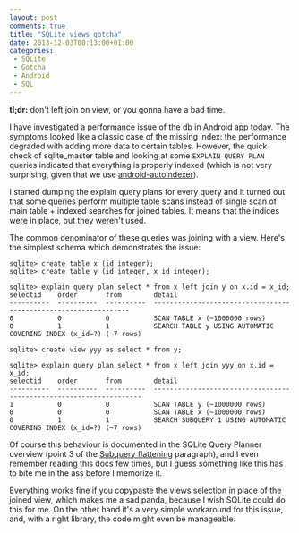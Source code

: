 ```yaml
---
layout: post
comments: true
title: "SQLite views gotcha"
date: 2013-12-03T00:13:00+01:00
categories:
 - SQLite
 - Gotcha
 - Android
 - SQL
---
```


**tl;dr:** don't left join on view, or you gonna have a bad time.

I have investigated a performance issue of the db in Android app today. The symptoms looked like a classic case of the missing index: the performance degraded with adding more data to certain tables. However, the quick check of sqlite_master table and looking at some `EXPLAIN QUERY PLAN` queries indicated that everything is properly indexed (which is not very surprising, given that we use [android-autoindexer](https://github.com/futuresimple/android-autoindexer)).

I started dumping the explain query plans for every query and it turned out that some queries perform multiple table scans instead of single scan of main table + indexed searches for joined tables. It means that the indices were in place, but they weren't used.

The common denominator of these queries was joining with a view. Here's the simplest schema which demonstrates the issue:

```
sqlite> create table x (id integer);
sqlite> create table y (id integer, x_id integer);

sqlite> explain query plan select * from x left join y on x.id = x_id;
selectid    order       from        detail
----------  ----------  ----------  ----------------------------------------------------------------
0           0           0           SCAN TABLE x (~1000000 rows)
0           1           1           SEARCH TABLE y USING AUTOMATIC COVERING INDEX (x_id=?) (~7 rows)

sqlite> create view yyy as select * from y;

sqlite> explain query plan select * from x left join yyy on x.id = x_id;
selectid    order       from        detail
----------  ----------  ----------  -------------------------------------------------------------------
1           0           0           SCAN TABLE y (~1000000 rows)
0           0           0           SCAN TABLE x (~1000000 rows)
0           1           1           SEARCH SUBQUERY 1 USING AUTOMATIC COVERING INDEX (x_id=?) (~7 rows)
```

Of course this behaviour is documented in the SQLite Query Planner overview (point 3 of the [Subquery flattening](http://www.sqlite.org/optoverview.html#flattening) paragraph), and I even remember reading this docs few times, but I guess something like this has to bite me in the ass before I memorize it.

Everything works fine if you copypaste the views selection in place of the joined view, which makes me a sad panda, because I wish SQLite could do this for me. On the other hand it's a very simple workaround for this issue, and, with a right library, the code might even be manageable.
